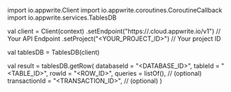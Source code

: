 import io.appwrite.Client
import io.appwrite.coroutines.CoroutineCallback
import io.appwrite.services.TablesDB

val client = Client(context)
    .setEndpoint("https://<REGION>.cloud.appwrite.io/v1") // Your API Endpoint
    .setProject("<YOUR_PROJECT_ID>") // Your project ID

val tablesDB = TablesDB(client)

val result = tablesDB.getRow(
    databaseId = "<DATABASE_ID>", 
    tableId = "<TABLE_ID>", 
    rowId = "<ROW_ID>", 
    queries = listOf(), // (optional)
    transactionId = "<TRANSACTION_ID>", // (optional)
)